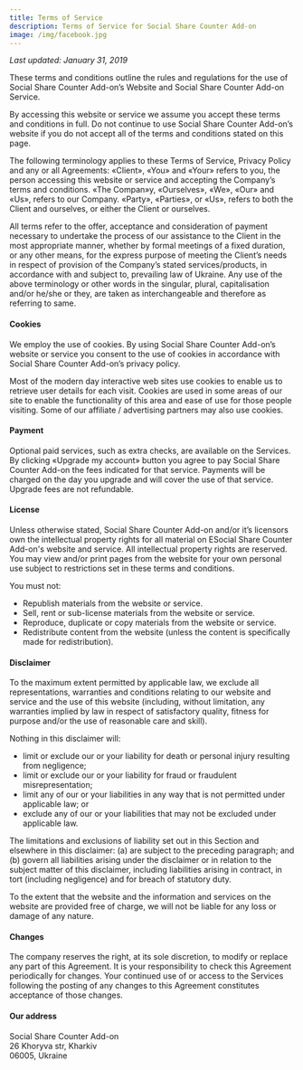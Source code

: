 ```yaml
---
title: Terms of Service
description: Terms of Service for Social Share Counter Add-on
image: /img/facebook.jpg
---
```

_Last updated: January 31, 2019_

These terms and conditions outline the rules and regulations for the use of Social Share Counter Add-on’s Website and Social Share Counter Add-on Service.

By accessing this website or service we assume you accept these terms and conditions in full. Do not continue to use Social Share Counter Add-on’s website if you do not accept all of the terms and conditions stated on this page.

The following terminology applies to these Terms of Service, Privacy Policy  and any or all Agreements: «Client», «You» and «Your» refers to you, the person accessing this website or service and accepting the Company’s terms and conditions. «The Compan»y, «Ourselves», «We», «Our» and «Us», refers to our Company. «Party», «Parties», or «Us», refers to both the Client and ourselves, or either the Client or ourselves. 

All terms refer to the offer, acceptance and consideration of payment necessary to undertake the process of our assistance to the Client in the most appropriate manner, whether by formal meetings of a fixed duration, or any other means, for the express purpose of meeting the Client’s needs in respect of provision of the Company’s stated services/products, in accordance with and subject to, prevailing law of Ukraine. Any use of the above terminology or other words in the singular, plural, capitalisation and/or he/she or they, are taken as interchangeable and therefore as referring to same.

#### **Cookies**

We employ the use of cookies. By using Social Share Counter Add-on’s website or service you consent to the use of cookies in accordance with Social Share Counter Add-on’s privacy policy.

Most of the modern day interactive web sites use cookies to enable us to retrieve user details for each visit. Cookies are used in some areas of our site to enable the functionality of this area and ease of use for those people visiting. Some of our affiliate / advertising partners may also use cookies.

#### **Payment**

Optional paid services, such as extra checks, are available on the Services. By clicking «Upgrade my account» button you agree to pay Social Share Counter Add-on the fees indicated for that service. Payments will be charged on the day you upgrade and will cover the use of that service. Upgrade fees are not refundable.

#### **License**

Unless otherwise stated, Social Share Counter Add-on and/or it’s licensors own the intellectual property rights for all material on ESocial Share Counter Add-on's website and service. All intellectual property rights are reserved. You may view and/or print pages from the website for your own personal use subject to restrictions set in these terms and conditions.

You must not:

* Republish materials from the website or service.
* Sell, rent or sub-license materials from the website or service.
* Reproduce, duplicate or copy materials from the website or service.
* Redistribute content from the website (unless the content is specifically made for redistribution).

#### **Disclaimer**

To the maximum extent permitted by applicable law, we exclude all representations, warranties and conditions relating to our website and service and the use of this website (including, without limitation, any warranties implied by law in respect of satisfactory quality, fitness for purpose and/or the use of reasonable care and skill). 

Nothing in this disclaimer will:

* limit or exclude our or your liability for death or personal injury resulting from negligence;
* limit or exclude our or your liability for fraud or fraudulent misrepresentation;
* limit any of our or your liabilities in any way that is not permitted under applicable law; or
* exclude any of our or your liabilities that may not be excluded under applicable law.

The limitations and exclusions of liability set out in this Section and elsewhere in this disclaimer: (a) are subject to the preceding paragraph; and (b) govern all liabilities arising under the disclaimer or in relation to the subject matter of this disclaimer, including liabilities arising in contract, in tort (including negligence) and for breach of statutory duty.

To the extent that the website and the information and services on the website are provided free of charge, we will not be liable for any loss or damage of any nature.

#### **Changes**

The company reserves the right, at its sole discretion, to modify or replace any part of this Agreement. It is your responsibility to check this Agreement periodically for changes. Your continued use of or access to the Services following the posting of any changes to this Agreement constitutes acceptance of those changes.

#### **Our address**

Social Share Counter Add-on\
26 Khoryva str, Kharkiv\
06005, Ukraine
